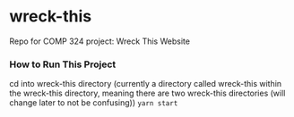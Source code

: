 # wreck-this
Repo for COMP 324 project: Wreck This Website

### How to Run This Project
cd into wreck-this directory (currently a directory called wreck-this within the wreck-this directory, meaning there are two wreck-this directories (will change later to not be confusing))
`yarn start`
